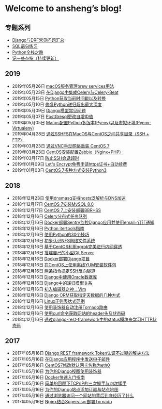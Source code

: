 # Welcome to ansheng’s blog!

## 专题系列

- [Django与DRF常见问题汇总](/article/django-and-drf-faq)
- [SQL语句练习](/article/sql-exercises)
- [Python全栈之路](/article/python-full-stack-way)
- [记一些杂技（持续更新）](/article/remember-some-acrobatics)

## 2019

- 2019年05月26日 [macOS服务管理brew services用法](/article/macos-service-management-brew-services-usage) 
- 2019年05月23日 [在Django中集成Celery与Celery-Beat](/article/integrate-celery-and-celery-beat-in-django) 
- 2019年05月15日 [Python获取当前时间戳以及转换](/article/how-to-get-current-timestamp-and-conversion-in-python)
- 2019年05月10日 [修复Python递归超出最大深度](/article/fix-error-maximum-recursion-depth-reached)
- 2019年05月09日 [Django模型常见问题](/article/django-model-qa)
- 2019年05月07日 [PostGresql更改自增ID值](/article/postgresql-change-sequence-start-value)
- 2019年05月05日 [Macos配置Python多版本(Pyenv)以及虚拟环境(Pyenv-Virtualenv)](/article/macos-configuration-pyenv-and-pyenv-virtualenv)
- 2019年04月28日 [通过SSHFS在MacOS与CentOS之间共享目录（SSH + FTP）](/article/share-directories-between-macos-and-centos-via-sshfs)
- 2019年03月23日 [通过VNC手动网络重装 CentOS 7](/article/reloading-centos-7-vnc-manual-network)
- 2019年03月23日 [CentOS安装配置Zabbix（Nginx+PHP）](/article/install-and-configure-zabbix-on-centos)
- 2019年03月17日 [防止SSH会话超时](/article/ssh-timeout)
- 2019年01月09日 [Let's Encrypt免费申请https证书+自动续费](/article/lets-encrypt-free-application-for-https-certificate-automatic-renewal)
- 2019年01月03日 [CentOS 7多种方式安装Python3](/article/centos-7-installs-python3-in-multiple-ways)

## 2018

- 2018年12月23日 [使用dnsmasq支持hosts泛解析与DNS加速](/article/dnsmasq-hosts-pan-parsing-and-dns-acceleration)
- 2018年12月17日 [CentOS 7安装MySQL 8.0](/article/centos-install-mysql-8)
- 2018年12月17日 [CentOS 7上安装部署BBR+SS](/article/centos-install-deploy-bbr-ss)
- 2018年12月16日 [Celery分布式任务队列](/article/celery)
- 2018年12月16日 [Docker部署Sentry监控Django应用并使用email+钉钉通知](/article/docker-sentry-django-email-dingtalk)
- 2018年12月16日 [Python itertools指南](/article/python-itertools-guide)
- 2018年12月16日 [使用Python的30个技巧](/article/python-30-tips)
- 2018年12月16日 [初步认识NFS网络文件系统](/article/nfs-network-file-system)
- 2018年12月16日 [基于CentOS利用ngrok完美进行内网穿透](/article/centos-ngrok-intranet-penetration)
- 2018年12月16日 [搭建自己的小型Git Server](/article/build-your-own-mini-git-server)
- 2018年12月16日 [Docker部署Django项目](/article/docker-deploy-django)
- 2018年12月16日 [在CentOS上使用离线YUM安装软件包](/article/use-the-offline-yum-installation-package-on-centos)
- 2018年12月16日 [两条指令搞定SSH反向隧道](/article/ssh-tunnel)
- 2018年12月16日 [Django中使用Oracle数据库](/article/django-using-oracle-database)
- 2018年12月16日 [Django中的递归模型关系](/article/recursive-model-relationships-in-django)
- 2018年12月16日 [初入编辑器之神：Vim](/article/the-god-of-the-beginning-of-the-editor)
- 2018年12月16日 [Django ORM获取指定天数据的几种方式](/article/django-orm-gets-several-ways-to-specify-day-data)
- 2018年12月16日 [Linux正则表达式范例](/article/examples-of-linux-regular-expressions)
- 2018年12月16日 [使用装饰器自动注册Tornado路由](/article/automatically-register-tornado-routes-with-decorators)
- 2018年12月16日 [使用curl命令获取网站的header头及状态码](/article/linux-curl-header-status-code)
- 2018年12月16日 [通过django-rest-framework中的status模块来学习HTTP状态码](/article/django-rest-framework-status-module-learn-the-http-status-code)

## 2017

- 2017年05月16日 [Django REST framework Token认证不过期的解决方法](/article/django-rest-framework-token-expiring)
- 2017年05月16日 [在Django应用程序中发送电子邮件](/article/send-an-e-mail-message-in-the-django-application)
- 2017年05月16日 [CentOS7修改默认网卡名称为eth0](/article/centos7-modify-network-name-eth0)
- 2017年05月16日 [为你的Django视图使用装饰器](/article/use-the-decorator-for-your-django-view)
- 2017年05月16日 [Docker快速入门指南](/article/docker-quick-start-guide)
- 2017年05月16日 [简单的回顾下TCP/IP的三次握手与四次挥手](/article/tcp-ip-three-handshakes-and-four-waving)
- 2017年05月16日 [为你的Django站点添加订阅与站点地图](/article/add-subscriptions-and-sitemaps-for-your-django-site)
- 2017年05月16日 [通过浏览器访问一个网站的背后到底经历了什么](/article/through-the-browser-to-access-a-site-behind-what-has-gone-through)
- 2017年05月16日 [Nginx结合Supervisor部署Tornado](/article/nginx-deployed-tornado-with-supervisor)
